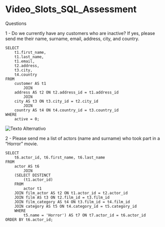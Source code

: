 # Video_Slots_SQL_Assessment

Questions

1 -	Do we currently have any customers who are inactive? If yes, please send me their name, surname, email, address, city, and country.
```
SELECT 
    t1.first_name,
    t1.last_name,
    t1.email,
    t2.address,
    t3.city,
    t4.country
FROM
    customer AS t1
        JOIN
    address AS t2 ON t2.address_id = t1.address_id
        JOIN
    city AS t3 ON t3.city_id = t2.city_id
        JOIN
    country AS t4 ON t4.country_id = t3.country_id
WHERE
    active = 0;
```
![Texto Alternativo](https://github.com/yurivlk/Video_Slots_SQL_Assessment/blob/main/Question%201.png?raw=true)

2 - Please send me a list of actors (name and surname) who took part in a “Horror” movie.
```
SELECT 
    t6.actor_id, t6.first_name, t6.last_name
FROM
    actor AS t6
        JOIN
    (SELECT DISTINCT
        (t1.actor_id)
    FROM
        actor t1
    JOIN film_actor AS t2 ON t1.actor_id = t2.actor_id
    JOIN film AS t3 ON t2.film_id = t3.film_id
    JOIN film_category AS t4 ON t3.film_id = t4.film_id
    JOIN category AS t5 ON t4.category_id = t5.category_id
    WHERE
        t5.name = 'Horror') AS t7 ON t7.actor_id = t6.actor_id
ORDER BY t6.actor_id;
```
